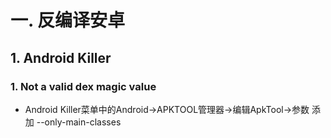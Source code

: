 # 一. 反编译安卓
## 1. Android Killer
### 1. Not a valid dex magic value
- Android Killer菜单中的Android->APKTOOL管理器->编辑ApkTool->参数 添加 --only-main-classes